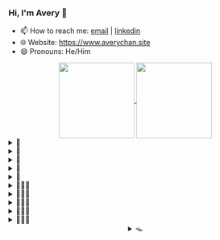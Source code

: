 ### Hi, I'm Avery 👋

<!-- **Avery2/Avery2** is a ✨ _special_ ✨ repository because its `README.md` (this file) appears on your GitHub profile.

Here are some ideas to get you started: -->

- 📫 How to reach me: [email](mailto:justinaverychan@gmail.com) | [linkedin](https://www.linkedin.com/in/avery2/)
- 🌐 Website: https://www.averychan.site
- 😄 Pronouns: He/Him

<!-- [![GitHub stats](https://github-readme-stats.vercel.app/api?username=avery2&count_private=true&show_icons=true&hide=contribs,stars)](https://www.averychan.site/) -->
<!-- [![Top Langs](https://github-readme-stats.vercel.app/api/top-langs/?username=avery2&layout=compact)](https://www.averychan.site/) -->

<div align="center">
  <a href="https://www.averychan.site/" target="__blank">
    <img align="center" height="150" src="https://github-readme-stats.vercel.app/api?username=avery2&count_private=true&show_icons=true&hide=stars,issues" />
  </a>
  <a href="https://www.averychan.site/" target="__blank">
    <img align="center" height="150" src="https://github-readme-stats.vercel.app/api/top-langs/?username=avery2&layout=compact" />
  </a>
</div>

<!--   - 🔭 I’m currently working on  -->
<!--   - 👯 I’m looking to collaborate on  -->
<!--   - 🤔 I’m looking for help with  -->
<!--   - 💬 Tell me about  anything you find really interesting -->
<!--   - ⚡ Fun fact:  -->
<!--   - 🌱 I’m currently learning  R and ML classification problems -->
<!--   - 🎙 Random quotes I like (because I need content):
    > Being friends with someone for even a couple days will tell you more than companies could ever learn in interviews. [1] \
      Don't force things; just work on stuff you like with people you like. [1]
  
    > Tell me of difficulties surmounted, not those you stumble over and fall [2]

  [1]: http://www.paulgraham.com/start.html
  [2]: https://en.wikipedia.org/wiki/A_Crown_of_Swords -->

  <details>
            <summary>🚪</summary> ...
            </details>
            <details>
            <summary>🚪</summary> ...
            </details>
            <details>
            <summary>🚪</summary> ...
            </details>
            <details>
            <summary>🚪</summary> ...
            </details>
            <details>
            <summary>🚪</summary> ...
            </details>

  <details>
            <summary>💨💨💨</summary> ...
            </details>
            <details>
            <summary>💨💨💨</summary> ...
            </details>
            <details>
            <summary>💨💨💨</summary> ...
            </details>
            <details>
            <summary>💨💨💨</summary> ...
            </details>
            <details>
            <summary>💨💨💨</summary> ...
            </details>

<div align="center">
  <details>
  <summary>🪤</summary>
  <div align="center"> 📦 Ha! You fell for it.</div>
    
  <details>
    <summary>💔 Where's the cheese?</summary> 🕵🏻‍♂ Find it. Use your senses.
    <details>
      <summary>👁</summary>
        <details>
        <summary>🚪</summary> 
          <details>
          <summary>🚪</summary> 
            <details>
            <summary>🚪</summary> ...
            </details>
            <details>
            <summary>🚪</summary> ...
            </details>
            <details>
            <summary>🚪</summary> ...
            </details>
            <details>
            <summary>🚪</summary> ...
            </details>
            <details>
            <summary>🚪</summary> ...
            </details>
          </details>
          <details>
          <summary>🚪</summary> 
            <details>
            <summary>🚪</summary> ...
            </details>
            <details>
            <summary>🚪</summary> ...
            </details>
            <details>
            <summary>🚪</summary> ...
            </details>
            <details>
            <summary>🚪</summary> ...
            </details>
            <details>
            <summary>🚪</summary> ...
            </details>
          </details>
          <details>
          <summary>🚪</summary> 
            <details>
            <summary>🚪</summary> ...
            </details>
            <details>
            <summary>🚪</summary> ...
            </details>
            <details>
            <summary>🚪</summary> ...
            </details>
            <details>
            <summary>🚪</summary> ...
            </details>
            <details>
            <summary>🚪</summary> ...
            </details>
          </details>
          <details>
          <summary>🚪</summary> 
            <details>
            <summary>🚪</summary> ...
            </details>
            <details>
            <summary>🚪</summary> ...
            </details>
            <details>
            <summary>🚪</summary> ...
            </details>
            <details>
            <summary>🚪</summary> ...
            </details>
            <details>
            <summary>🚪</summary> ...
            </details>
          </details>
        </details>
        <details>
        <summary>🚪</summary> 
          <details>
          <summary>🚪</summary> 
            <details>
            <summary>🚪</summary> ...
            </details>
            <details>
            <summary>🚪</summary> ...
            </details>
            <details>
            <summary>🚪</summary> ...
            </details>
            <details>
            <summary>🚪</summary> ...
            </details>
            <details>
            <summary>🚪</summary> ...
            </details>
          </details>
          <details>
          <summary>🚪</summary> 
            <details>
            <summary>🚪</summary> ...
            </details>
            <details>
            <summary>🚪</summary> ...
            </details>
            <details>
            <summary>🚪</summary> ...
            </details>
            <details>
            <summary>🚪</summary> ...
            </details>
            <details>
            <summary>🚪</summary> ...
            </details>
          </details>
          <details>
          <summary>🚪</summary> 
            <details>
            <summary>🚪</summary> ...
            </details>
            <details>
            <summary>🚪</summary> ...
            </details>
            <details>
            <summary>🚪</summary> ...
            </details>
            <details>
            <summary>🚪</summary> ...
            </details>
            <details>
            <summary>🚪</summary> ...
            </details>
          </details>
          <details>
          <summary>🚪</summary> 
            <details>
            <summary>🚪</summary> ...
            </details>
            <details>
            <summary>🚪</summary> ...
            </details>
            <details>
            <summary>🚪</summary> ...
            </details>
            <details>
            <summary>🚪</summary> ...
            </details>
            <details>
            <summary>🚪</summary> ...
            </details>
          </details>
        </details>
        <details>
        <summary>🚪</summary> 
          <details>
          <summary>🚪</summary> 
            <details>
            <summary>🚪</summary> ...
            </details>
            <details>
            <summary>🚪</summary> ...
            </details>
            <details>
            <summary>🚪</summary> ...
            </details>
            <details>
            <summary>🚪</summary> ...
            </details>
            <details>
            <summary>🚪</summary> ...
            </details>
          </details>
          <details>
          <summary>🚪</summary> 
            <details>
            <summary>🚪</summary> ...
            </details>
            <details>
            <summary>🚪</summary> ...
            </details>
            <details>
            <summary>🚪</summary> ...
            </details>
            <details>
            <summary>🚪</summary> ...
            </details>
            <details>
            <summary>🚪</summary> ...
            </details>
          </details>
          <details>
          <summary>🚪</summary> 
            <details>
            <summary>🚪</summary> ...
            </details>
            <details>
            <summary>🚪</summary> ...
            </details>
            <details>
            <summary>🚪</summary> ...
            </details>
            <details>
            <summary>🚪</summary> ...
            </details>
            <details>
            <summary>🚪</summary> ...
            </details>
          </details>
          <details>
          <summary>🚪</summary> 
            <details>
            <summary>🚪</summary> ...
            </details>
            <details>
            <summary>🚪</summary> ...
            </details>
            <details>
            <summary>🚪</summary> ...
            </details>
            <details>
            <summary>🚪</summary> ...
            </details>
            <details>
            <summary>🚪</summary> ...
            </details>
          </details>
        </details>
    </details><details>
      <summary>👃</summary>
        <details>
        <summary>💨</summary> 
          <details>
          <summary>💨💨</summary> 
            <details>
            <summary>💨💨💨</summary> ...
            </details>
            <details>
            <summary>💨💨💨</summary> ...
            </details>
            <details>
            <summary>💨💨💨</summary> ...
            </details>
            <details>
            <summary>💨💨💨</summary> ...
            </details>
            <details>
            <summary>💨💨💨</summary> ...
            </details>
          </details>
          <details>
          <summary>💨💨</summary> 
            <details>
            <summary>💨💨💨</summary> ...
            </details>
            <details>
            <summary>💨💨💨</summary> ...
            </details>
            <details>
            <summary>💨💨💨</summary> ...
            </details>
            <details>
            <summary>💨💨💨</summary> ...
            </details>
            <details>
            <summary>💨💨💨</summary> ...
            </details>
          </details>
          <details>
          <summary>💨💨</summary> 
            <details>
            <summary>💨💨💨</summary> ...
            </details>
            <details>
            <summary>💨💨💨</summary> ...
            </details>
            <details>
            <summary>💨💨💨</summary> ...
            </details>
            <details>
            <summary>💨💨💨</summary> ...
            </details>
            <details>
            <summary>💨💨💨</summary> ...
            </details>
          </details>
          <details>
          <summary>💨💨</summary> 
            <details>
            <summary>💨💨💨</summary> ...
            </details>
            <details>
            <summary>💨💨💨</summary> ...
            </details>
            <details>
            <summary>💨💨💨</summary> ...
            </details>
            <details>
            <summary>💨💨💨</summary> ...
            </details>
            <details>
            <summary>💨💨💨</summary> ...
            </details>
          </details>
        </details>
        <details>
        <summary>💨💨</summary> 
          <details>
          <summary>💨💨</summary> 
            <details>
            <summary>💨💨💨</summary> ...
            </details>
            <details>
            <summary>💨💨💨</summary> ...
            </details>
            <details>
            <summary>💨💨💨</summary> ...
            </details>
            <details>
            <summary>💨💨💨</summary> ...
            </details>
            <details>
            <summary>💨💨💨</summary> ...
            </details>
          </details>
          <details>
          <summary>💨💨</summary> 
            <details>
            <summary>💨💨💨</summary> ...
            </details>
            <details>
            <summary>💨💨💨</summary> ...
            </details>
            <details>
            <summary>💨💨💨</summary> ...
            </details>
            <details>
            <summary>💨💨💨</summary> ...
            </details>
            <details>
            <summary>💨💨💨</summary> ...
            </details>
          </details>
          <details>
          <summary>💨💨💨</summary> 
            <details>
            <summary>💨💨💨</summary> ...
            </details>
            <details>
            <summary>💨💨💨</summary> ...
            </details>
            <details>
            <summary>💨💨💨💨</summary> 🧀 Well done. You have almost as much free time as me.
            </details>
            <details>
            <summary>💨💨💨</summary> ...
            </details>
            <details>
            <summary>💨💨💨</summary> ...
            </details>
          </details>
          <details>
          <summary>💨💨</summary> 
            <details>
            <summary>💨💨💨</summary> ...
            </details>
            <details>
            <summary>💨💨💨</summary> ...
            </details>
            <details>
            <summary>💨💨💨</summary> ...
            </details>
            <details>
            <summary>💨💨💨</summary> ...
            </details>
            <details>
            <summary>💨💨💨</summary> ...
            </details>
          </details>
        </details>
        <details>
        <summary>💨</summary> 
          <details>
          <summary>💨💨</summary> 
            <details>
            <summary>💨💨💨</summary> ...
            </details>
            <details>
            <summary>💨💨💨</summary> ...
            </details>
            <details>
            <summary>💨💨💨</summary> ...
            </details>
            <details>
            <summary>💨💨💨</summary> ...
            </details>
            <details>
            <summary>💨💨💨</summary> ...
            </details>
          </details>
          <details>
          <summary>💨💨</summary> 
            <details>
            <summary>💨💨💨</summary> ...
            </details>
            <details>
            <summary>💨💨💨</summary> ...
            </details>
            <details>
            <summary>💨💨💨</summary> ...
            </details>
            <details>
            <summary>💨💨💨</summary> ...
            </details>
            <details>
            <summary>💨💨💨</summary> ...
            </details>
          </details>
          <details>
          <summary>💨💨</summary> 
            <details>
            <summary>💨💨💨</summary> ...
            </details>
            <details>
            <summary>💨💨💨</summary> ...
            </details>
            <details>
            <summary>💨💨💨</summary> ...
            </details>
            <details>
            <summary>💨💨💨</summary> ...
            </details>
            <details>
            <summary>💨💨💨</summary> ...
            </details>
          </details>
          <details>
          <summary>💨💨</summary> 
            <details>
            <summary>💨💨💨</summary> ...
            </details>
            <details>
            <summary>💨💨💨</summary> ...
            </details>
            <details>
            <summary>💨💨💨</summary> ...
            </details>
            <details>
            <summary>💨💨💨</summary> ...
            </details>
            <details>
            <summary>💨💨💨</summary> ...
            </details>
          </details>
        </details>
    </details>
  </details>
    
  </details>
</div>

